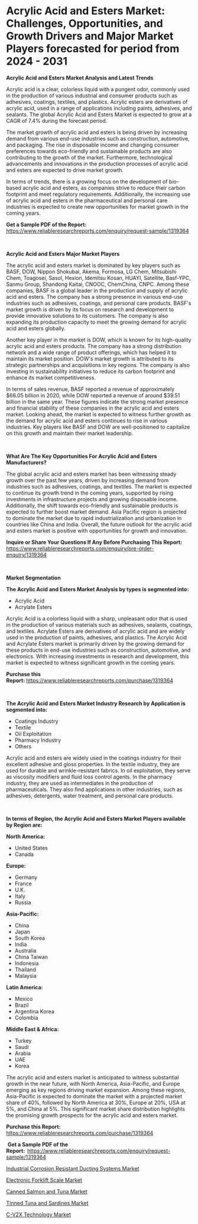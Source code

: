 <p><h1>Acrylic Acid and Esters Market: Challenges, Opportunities, and Growth Drivers and Major Market Players forecasted for period from 2024 - 2031</h1></p><p><strong>Acrylic Acid and Esters Market Analysis and Latest Trends</strong></p>
<p><p>Acrylic acid is a clear, colorless liquid with a pungent odor, commonly used in the production of various industrial and consumer products such as adhesives, coatings, textiles, and plastics. Acrylic esters are derivatives of acrylic acid, used in a range of applications including paints, adhesives, and sealants. The global Acrylic Acid and Esters Market is expected to grow at a CAGR of 7.4% during the forecast period.</p><p>The market growth of acrylic acid and esters is being driven by increasing demand from various end-use industries such as construction, automotive, and packaging. The rise in disposable income and changing consumer preferences towards eco-friendly and sustainable products are also contributing to the growth of the market. Furthermore, technological advancements and innovations in the production processes of acrylic acid and esters are expected to drive market growth.</p><p>In terms of trends, there is a growing focus on the development of bio-based acrylic acid and esters, as companies strive to reduce their carbon footprint and meet regulatory requirements. Additionally, the increasing use of acrylic acid and esters in the pharmaceutical and personal care industries is expected to create new opportunities for market growth in the coming years.</p></p>
<p><strong>Get a Sample PDF of the Report:&nbsp;</strong> <a href="https://www.reliableresearchreports.com/enquiry/request-sample/1319364">https://www.reliableresearchreports.com/enquiry/request-sample/1319364</a></p>
<p>&nbsp;</p>
<p><strong>Acrylic Acid and Esters Major Market Players</strong></p>
<p><p>The acrylic acid and esters market is dominated by key players such as BASF, DOW, Nippon Shokubai, Akema, Formosa, LG Chem, Mitsubishi Chem, Toagosei, Sasol, Hexion, Idemitsu Kosan, HUAYI, Satellite, Basf-YPC, Sanmu Group, Shandong Kaitai, CNOOC, ChemChina, CNPC. Among these companies, BASF is a global leader in the production and supply of acrylic acid and esters. The company has a strong presence in various end-use industries such as adhesives, coatings, and personal care products. BASF's market growth is driven by its focus on research and development to provide innovative solutions to its customers. The company is also expanding its production capacity to meet the growing demand for acrylic acid and esters globally.</p><p>Another key player in the market is DOW, which is known for its high-quality acrylic acid and esters products. The company has a strong distribution network and a wide range of product offerings, which has helped it to maintain its market position. DOW's market growth is attributed to its strategic partnerships and acquisitions in key regions. The company is also investing in sustainability initiatives to reduce its carbon footprint and enhance its market competitiveness.</p><p>In terms of sales revenue, BASF reported a revenue of approximately $66.05 billion in 2020, while DOW reported a revenue of around $39.51 billion in the same year. These figures indicate the strong market presence and financial stability of these companies in the acrylic acid and esters market. Looking ahead, the market is expected to witness further growth as the demand for acrylic acid and esters continues to rise in various industries. Key players like BASF and DOW are well-positioned to capitalize on this growth and maintain their market leadership.</p></p>
<p>&nbsp;</p>
<p><strong>What Are The Key Opportunities For Acrylic Acid and Esters Manufacturers?</strong></p>
<p><p>The global acrylic acid and esters market has been witnessing steady growth over the past few years, driven by increasing demand from industries such as adhesives, coatings, and textiles. The market is expected to continue its growth trend in the coming years, supported by rising investments in infrastructure projects and growing disposable income. Additionally, the shift towards eco-friendly and sustainable products is expected to further boost market demand. Asia Pacific region is projected to dominate the market due to rapid industrialization and urbanization in countries like China and India. Overall, the future outlook for the acrylic acid and esters market is positive with opportunities for growth and innovation.</p></p>
<p><strong>Inquire or Share Your Questions If Any Before Purchasing This Report:</strong> <a href="https://www.reliableresearchreports.com/enquiry/pre-order-enquiry/1319364">https://www.reliableresearchreports.com/enquiry/pre-order-enquiry/1319364</a></p>
<p>&nbsp;</p>
<p><strong>Market Segmentation</strong></p>
<p><strong>The Acrylic Acid and Esters Market Analysis by types is segmented into:</strong></p>
<p><ul><li>Acrylic Acid</li><li>Acrylate Esters</li></ul></p>
<p><p>Acrylic Acid is a colorless liquid with a sharp, unpleasant odor that is used in the production of various materials such as adhesives, sealants, coatings, and textiles. Acrylate Esters are derivatives of acrylic acid and are widely used in the production of paints, adhesives, and plastics. The Acrylic Acid and Acrylate Esters market is primarily driven by the growing demand for these products in end-use industries such as construction, automotive, and electronics. With increasing investments in research and development, this market is expected to witness significant growth in the coming years.</p></p>
<p><strong>Purchase this Report:&nbsp;</strong><a href="https://www.reliableresearchreports.com/purchase/1319364">https://www.reliableresearchreports.com/purchase/1319364</a></p>
<p>&nbsp;</p>
<p><strong>The Acrylic Acid and Esters Market Industry Research by Application is segmented into:</strong></p>
<p><ul><li>Coatings Industry</li><li>Textile</li><li>Oil Exploitation</li><li>Pharmacy Industry</li><li>Others</li></ul></p>
<p><p>Acrylic acid and esters are widely used in the coatings industry for their excellent adhesive and gloss properties. In the textile industry, they are used for durable and wrinkle-resistant fabrics. In oil exploitation, they serve as viscosity modifiers and fluid loss control agents. In the pharmacy industry, they are used as intermediates in the production of pharmaceuticals. They also find applications in other industries, such as adhesives, detergents, water treatment, and personal care products.</p></p>
<p>&nbsp;</p>
<p><strong>In terms of Region, the Acrylic Acid and Esters Market Players available by Region are:</strong></p>
<p>
    <p> <strong> North America: </strong>
        <ul>
            <li>United States</li>
            <li>Canada</li>
        </ul>
        </p> 
    <p> <strong> Europe: </strong>
        <ul>
            <li>Germany</li>
            <li>France</li>
            <li>U.K.</li>
            <li>Italy</li>
            <li>Russia</li>
        </ul>
        </p> 
    <p> <strong> Asia-Pacific: </strong>
        <ul>
            <li>China</li>
            <li>Japan</li>
            <li>South Korea</li>
            <li>India</li>
            <li>Australia</li>
            <li>China Taiwan</li>
            <li>Indonesia</li>
            <li>Thailand</li>
            <li>Malaysia</li>
        </ul>
        </p> 
    <p> <strong> Latin America: </strong>
        <ul>
            <li>Mexico</li>
            <li>Brazil</li>
            <li>Argentina Korea</li>
            <li>Colombia</li>
        </ul>
        </p> 
    <p> <strong> Middle East & Africa: </strong>
        <ul>
            <li>Turkey</li>
            <li>Saudi</li>
            <li>Arabia</li>
            <li>UAE</li>
            <li>Korea</li>
        </ul>
    </p>
    </p>
<p><p>The acrylic acid and esters market is anticipated to witness substantial growth in the near future, with North America, Asia-Pacific, and Europe emerging as key regions driving market expansion. Among these regions, Asia-Pacific is expected to dominate the market with a projected market share of 40%, followed by North America at 30%, Europe at 20%, USA at 5%, and China at 5%. This significant market share distribution highlights the promising growth prospects for the acrylic acid and esters market.</p></p>
<p><strong>Purchase this Report: </strong><a href="https://www.reliableresearchreports.com/purchase/1319364">https://www.reliableresearchreports.com/purchase/1319364</a></p>
<p>&nbsp;<strong>Get a Sample PDF of the Report:&nbsp;&nbsp;</strong><a href="https://www.reliableresearchreports.com/enquiry/request-sample/1319364">https://www.reliableresearchreports.com/enquiry/request-sample/1319364</a></p>
<p><strong></strong></p>
<p><p><a href="https://github.com/shotows/Market-Research-Report-List-1/blob/main/industrial-corrosion-resistant-ducting-systems-market.md">Industrial Corrosion Resistant Ducting Systems Market</a></p><p><a href="https://view.publitas.com/reportprime-1/electronic-forklift-scale-market-size-evaluating-its-market-trends-growth-and-projections-2024-2031/">Electronic Forklift Scale Market</a></p><p><a href="https://metal-farmhouse-e95.notion.site/Canned-Salmon-and-Tuna-Market-Analysis-Examines-its-Scope-on-Growth-Opportunities-and-Forecasted-Tr-b3f9be4b609345398258f5a5947fae3b">Canned Salmon and Tuna Market</a></p><p><a href="https://gratis-rainforest-2ca.notion.site/Tinned-Tuna-and-Sardines-Market-Analysis-Examines-its-Scope-on-Growth-Opportunities-and-Forecasted--3d5007d9e5694c85953c1ab752a581ee">Tinned Tuna and Sardines Market</a></p><p><a href="https://github.com/Sinjinluong3e0awx2m195k76/Market-Research-Report-List-1/blob/main/c-v2x-technology-market.md">C-V2X Technology Market</a></p></p>